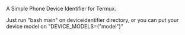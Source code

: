 A Simple Phone Device Identifier for Termux.

Just run "bash main" on deviceidentifier directory, or you can put your device model on "DEVICE_MODELS=("model")"
